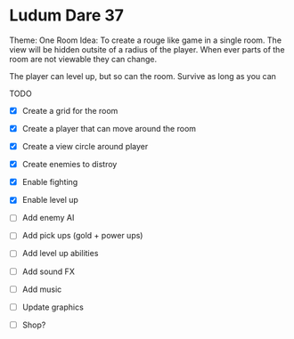 Ludum Dare 37
=============

Theme: One Room
Idea: To create a rouge like game in a single room. The view will be hidden outsite of a radius of the player. When ever parts of the room are not viewable they can change.

The player can level up, but so can the room. Survive as long as you can

TODO

- [x] Create a grid for the room
- [x] Create a player that can move around the room
- [x] Create a view circle around player
- [x] Create enemies to distroy
- [x] Enable fighting
- [x] Enable level up
- [ ] Add enemy AI
- [ ] Add pick ups (gold + power ups)
- [ ] Add level up abilities
- [ ] Add sound FX
- [ ] Add music
- [ ] Update graphics
- [ ] Shop?

